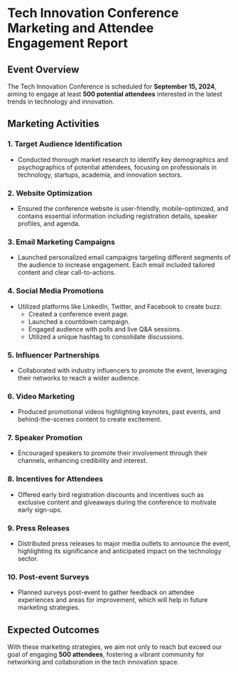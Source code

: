 # Tech Innovation Conference Marketing and Attendee Engagement Report

## Event Overview
The Tech Innovation Conference is scheduled for **September 15, 2024**, aiming to engage at least **500 potential attendees** interested in the latest trends in technology and innovation.

## Marketing Activities

### 1. **Target Audience Identification**
   - Conducted thorough market research to identify key demographics and psychographics of potential attendees, focusing on professionals in technology, startups, academia, and innovation sectors.

### 2. **Website Optimization**
   - Ensured the conference website is user-friendly, mobile-optimized, and contains essential information including registration details, speaker profiles, and agenda.

### 3. **Email Marketing Campaigns**
   - Launched personalized email campaigns targeting different segments of the audience to increase engagement. Each email included tailored content and clear call-to-actions.

### 4. **Social Media Promotions**
   - Utilized platforms like LinkedIn, Twitter, and Facebook to create buzz:
     - Created a conference event page.
     - Launched a countdown campaign.
     - Engaged audience with polls and live Q&A sessions.
     - Utilized a unique hashtag to consolidate discussions.

### 5. **Influencer Partnerships**
   - Collaborated with industry influencers to promote the event, leveraging their networks to reach a wider audience.

### 6. **Video Marketing**
   - Produced promotional videos highlighting keynotes, past events, and behind-the-scenes content to create excitement.

### 7. **Speaker Promotion**
   - Encouraged speakers to promote their involvement through their channels, enhancing credibility and interest.

### 8. **Incentives for Attendees**
   - Offered early bird registration discounts and incentives such as exclusive content and giveaways during the conference to motivate early sign-ups.

### 9. **Press Releases**
   - Distributed press releases to major media outlets to announce the event, highlighting its significance and anticipated impact on the technology sector.

### 10. **Post-event Surveys**
   - Planned surveys post-event to gather feedback on attendee experiences and areas for improvement, which will help in future marketing strategies.

## Expected Outcomes
With these marketing strategies, we aim not only to reach but exceed our goal of engaging **500 attendees**, fostering a vibrant community for networking and collaboration in the tech innovation space.
```